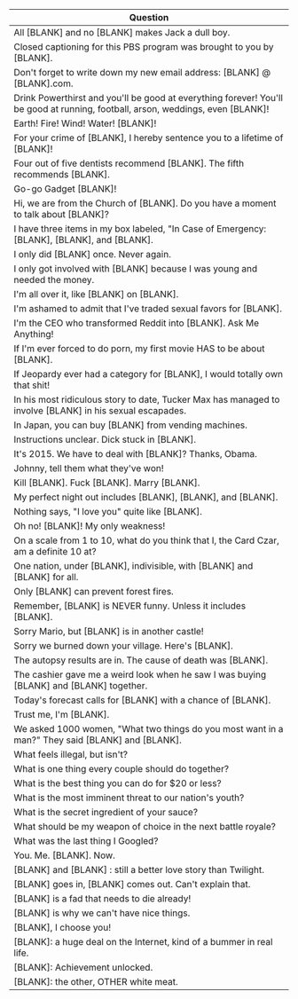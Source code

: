 Question |
--- |
All [BLANK] and no [BLANK] makes Jack a dull boy. |
Closed captioning for this PBS program was brought to you by [BLANK]. |
Don't forget to write down my new email address: [BLANK] @ [BLANK].com. |
Drink Powerthirst and you'll be good at everything forever! You'll be good at running, football, arson, weddings, even [BLANK]! |
Earth! Fire! Wind! Water! [BLANK]! |
For your crime of [BLANK], I hereby sentence you to a lifetime of [BLANK]! |
Four out of five dentists recommend [BLANK]. The fifth recommends [BLANK]. |
Go-go Gadget [BLANK]! |
Hi, we are from the Church of [BLANK]. Do you have a moment to talk about [BLANK]? |
I have three items in my box labeled, "In Case of Emergency: [BLANK], [BLANK], and [BLANK]. |
I only did [BLANK] once. Never again. |
I only got involved with [BLANK] because I was young and needed the money. |
I'm all over it, like [BLANK] on [BLANK]. |
I'm ashamed to admit that I've traded sexual favors for [BLANK]. |
I'm the CEO who transformed Reddit into [BLANK]. Ask Me Anything! |
If I'm ever forced to do porn, my first movie HAS to be about [BLANK]. |
If Jeopardy ever had a category for [BLANK], I would totally own that shit! |
In his most ridiculous story to date, Tucker Max has managed to involve [BLANK] in his sexual escapades. |
In Japan, you can buy [BLANK] from vending machines. |
Instructions unclear. Dick stuck in [BLANK]. |
It's 2015. We have to deal with [BLANK]? Thanks, Obama. |
Johnny, tell them what they've won! |
Kill [BLANK]. Fuck [BLANK]. Marry [BLANK]. |
My perfect night out includes [BLANK], [BLANK], and [BLANK]. |
Nothing says, "I love you" quite like [BLANK]. |
Oh no! [BLANK]! My only weakness! |
On a scale from 1 to 10, what do you think that I, the Card Czar, am a definite 10 at? |
One nation, under [BLANK], indivisible, with [BLANK] and [BLANK] for all. |
Only [BLANK] can prevent forest fires. |
Remember, [BLANK] is NEVER funny. Unless it includes [BLANK]. |
Sorry Mario, but [BLANK] is in another castle! |
Sorry we burned down your village. Here's [BLANK]. |
The autopsy results are in. The cause of death was [BLANK]. |
The cashier gave me a weird look when he saw I was buying [BLANK] and [BLANK] together. |
Today's forecast calls for [BLANK] with a chance of [BLANK]. |
Trust me, I'm [BLANK]. |
We asked 1000 women, "What two things do you most want in a man?" They said [BLANK] and [BLANK]. |
What feels illegal, but isn't? |
What is one thing every couple should do together? |
What is the best thing you can do for $20 or less? |
What is the most imminent threat to our nation's youth? |
What is the secret ingredient of your sauce? |
What should be my weapon of choice in the next battle royale? |
What was the last thing I Googled? |
You. Me. [BLANK]. Now. |
[BLANK] and [BLANK] : still a better love story than Twilight. |
[BLANK] goes in, [BLANK] comes out. Can't explain that. |
[BLANK] is a fad that needs to die already! |
[BLANK] is why we can't have nice things. |
[BLANK], I choose you! |
[BLANK]: a huge deal on the Internet, kind of a bummer in real life. |
[BLANK]: Achievement unlocked. |
[BLANK]: the other, OTHER white meat. |
